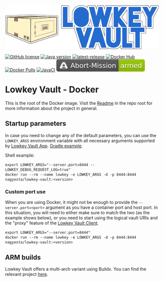 ![LowkeyVault](../.github/assets/LowkeyVault-logo-full.png)

[![GitHub license](https://img.shields.io/github/license/nagyesta/lowkey-vault?color=informational)](https://raw.githubusercontent.com/nagyesta/lowkey-vault/main/LICENSE)
[![Java version](https://img.shields.io/badge/Java%20version-11-yellow?logo=java)](https://img.shields.io/badge/Java%20version-11-yellow?logo=java)
[![latest-release](https://img.shields.io/github/v/tag/nagyesta/lowkey-vault?color=blue&logo=git&label=releases&sort=semver)](https://github.com/nagyesta/lowkey-vault/releases)
[![Docker Hub](https://img.shields.io/docker/v/nagyesta/lowkey-vault?label=docker%20hub&logo=docker&sort=semver)](https://hub.docker.com/r/nagyesta/lowkey-vault)
[![Docker Pulls](https://img.shields.io/docker/pulls/nagyesta/lowkey-vault?logo=docker)](https://hub.docker.com/r/nagyesta/lowkey-vault)
[![JavaCI](https://img.shields.io/github/actions/workflow/status/nagyesta/lowkey-vault/gradle.yml?logo=github&branch=main)](https://github.com/nagyesta/lowkey-vault/actions/workflows/gradle.yml)
[![badge-abort-mission-armed-green](https://raw.githubusercontent.com/nagyesta/abort-mission/wiki_assets/.github/assets/badge-abort-mission-armed-green.svg)](https://github.com/nagyesta/abort-mission)

# Lowkey Vault - Docker

This is the root of the Docker image. Visit the [Readme](../README.md) in the repo root for more information about the project in general.

## Startup parameters

In case you need to change any of the default parameters, you can use the ```LOWKEY_ARGS``` environment variable with
all necessary arguments supported by [Lowkey Vault App](../lowkey-vault-app/README.md). [Gradle example](build.gradle#L63).

Shell example:

```shell
export LOWKEY_ARGS="--server.port=8444 --LOWKEY_DEBUG_REQUEST_LOG=true"
docker run --rm --name lowkey -e LOWKEY_ARGS -d -p 8444:8444 nagyesta/lowkey-vault:<version>
```

### Custom port use

When you are using Docker, it might not be enough to provide the `--server.port=<port>` argument
as you have a container port and host port. In this situation, you will need to either make sure to
match the two (as the example shows below), or you need to start using the logical vault URIs and the
"proxy" feature of the [Lowkey Vault Client](../lowkey-vault-client/README.md).

```shell
export LOWKEY_ARGS="--server.port=8444"
docker run --rm --name lowkey -e LOWKEY_ARGS -d -p 8444:8444 nagyesta/lowkey-vault:<version>
```

## ARM builds

Lowkey Vault offers a multi-arch variant using Buildx. You can find the relevant project [here](https://github.com/nagyesta/lowkey-vault-docker-buildx).
